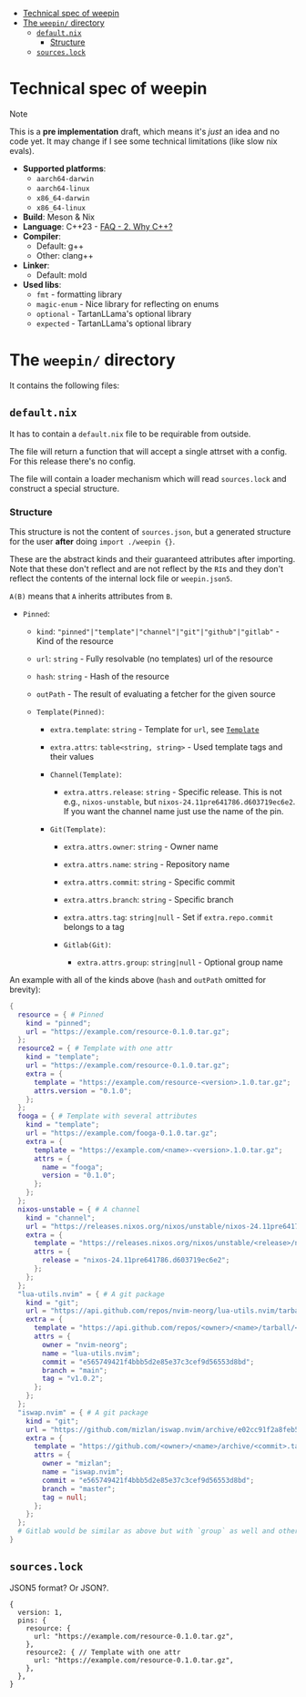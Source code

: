 <!-- vim-markdown-toc GFM -->

* [Technical spec of weepin](#technical-spec-of-weepin)
* [The `weepin/` directory](#the-weepin-directory)
  * [`default.nix`](#defaultnix)
    * [Structure](#structure)
  * [`sources.lock`](#sourceslock)

<!-- vim-markdown-toc -->

# Technical spec of weepin

> [!NOTE]
> This is a **pre implementation** draft, which means it's *just* an idea and no code yet.
> It may change if I see some technical limitations (like slow nix evals).

- **Supported platforms**:
  - `aarch64-darwin`
  - `aarch64-linux`
  - `x86_64-darwin`
  - `x86_64-linux`
- **Build**: Meson & Nix
- **Language**: C++23 - [FAQ - 2. Why C++?](../../faq.md#2-why-c)
- **Compiler**:
  - Default: g++
  - Other: clang++
- **Linker**:
  - Default: mold
- **Used libs**:
  - `fmt` - formatting library
  - `magic-enum` - Nice library for reflecting on enums
  - `optional` - TartanLLama's optional library
  - `expected` - TartanLLama's optional library

# The `weepin/` directory

It contains the following files:

## `default.nix`

It has to contain a `default.nix` file to be requirable from outside.

The file will return a function that will accept a single attrset with a config. 
For this release there's no config.

The file will contain a loader mechanism which will read `sources.lock` and construct a special structure.

### Structure

This structure is not the content of `sources.json`,
but a generated structure for the user **after** doing `import ./weepin {}`.

These are the abstract kinds and their guaranteed attributes after importing.  
Note that these don't reflect and are not reflect by the `RI`s and they don't reflect the contents of the internal lock file or `weepin.json5`.

`A(B)` means that `A` inherits attributes from `B`.

- `Pinned`:
  - `kind`: `"pinned"|"template"|"channel"|"git"|"github"|"gitlab"` - Kind of the resource
  - `url`: `string` - Fully resolvable (no templates) url of the resource
  - `hash`: `string` - Hash of the resource
  - `outPath` - The result of evaluating a fetcher for the given source

  - `Template(Pinned)`:
    - `extra.template`: `string` - Template for `url`, see [`Template`](#templateri)
    - `extra.attrs`: `table<string, string>` - Used template tags and their values

    - `Channel(Template)`:
      - `extra.attrs.release`: `string` - Specific release.
          This is not e.g., `nixos-unstable`, but `nixos-24.11pre641786.d603719ec6e2`.
          If you want the channel name just use the name of the pin.

    - `Git(Template)`:
      - `extra.attrs.owner`: `string` - Owner name
      - `extra.attrs.name`: `string` - Repository name
      - `extra.attrs.commit`: `string` - Specific commit
      - `extra.attrs.branch`: `string` - Specific branch
      - `extra.attrs.tag`: `string|null` - Set if `extra.repo.commit` belongs to a tag

      - `Gitlab(Git)`:
        - `extra.attrs.group`: `string|null` - Optional group name

An example with all of the kinds above (`hash` and `outPath` omitted for brevity):

```nix
{
  resource = { # Pinned
    kind = "pinned";
    url = "https://example.com/resource-0.1.0.tar.gz";
  };
  resource2 = { # Template with one attr
    kind = "template";
    url = "https://example.com/resource-0.1.0.tar.gz";
    extra = {
      template = "https://example.com/resource-<version>.1.0.tar.gz";
      attrs.version = "0.1.0";
    };
  };
  fooga = { # Template with several attributes
    kind = "template";
    url = "https://example.com/fooga-0.1.0.tar.gz";
    extra = {
      template = "https://example.com/<name>-<version>.1.0.tar.gz";
      attrs = {
        name = "fooga";
        version = "0.1.0";
      };
    };
  };
  nixos-unstable = { # A channel
    kind = "channel";
    url = "https://releases.nixos.org/nixos/unstable/nixos-24.11pre641786.d603719ec6e2/nixexprs.tar.xz";
    extra = {
      template = "https://releases.nixos.org/nixos/unstable/<release>/nixexprs.tar.xz";
      attrs = {
        release = "nixos-24.11pre641786.d603719ec6e2";
      };
    };
  };
  "lua-utils.nvim" = { # A git package
    kind = "git";
    url = "https://api.github.com/repos/nvim-neorg/lua-utils.nvim/tarball/v1.0.2";
    extra = {
      template = "https://api.github.com/repos/<owner>/<name>/tarball/<tag>";
      attrs = {
        owner = "nvim-neorg";
        name = "lua-utils.nvim";
        commit = "e565749421f4bbb5d2e85e37c3cef9d56553d8bd";
        branch = "main";
        tag = "v1.0.2";
      };
    };
  };
  "iswap.nvim" = { # A git package
    kind = "git";
    url = "https://github.com/mizlan/iswap.nvim/archive/e02cc91f2a8feb5c5a595767d208c54b6e3258ec.tar.gz";
    extra = {
      template = "https://github.com/<owner>/<name>/archive/<commit>.tar.gz";
      attrs = {
        owner = "mizlan";
        name = "iswap.nvim";
        commit = "e565749421f4bbb5d2e85e37c3cef9d56553d8bd";
        branch = "master";
        tag = null;
      };
    };
  };
  # Gitlab would be similar as above but with `group` as well and other `url`
}
```

## `sources.lock`

JSON5 format? Or JSON?.

```json5
{
  version: 1,
  pins: {
    resource: {
      url: "https://example.com/resource-0.1.0.tar.gz",
    },
    resource2: { // Template with one attr
      url: "https://example.com/resource-0.1.0.tar.gz", 
    },
  },
}
```

